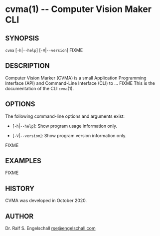 
# cvma(1) -- Computer Vision Maker CLI

## SYNOPSIS

`cvma`
\[`-h`|`--help`\]
\[`-V`|`--version`\]
FIXME

## DESCRIPTION

Computer Vision Marker (CVMA) is a small Application Programming
Interface (API) and Command-Line Interface (CLI) to ...
FIXME
This is the documentation of the CLI `cvma`(1).

## OPTIONS

The following command-line options and arguments exist:

-   \[`-h`|`--help`\]:
    Show program usage information only.

-   \[`-V`|`--version`\]:
    Show program version information only.

FIXME

## EXAMPLES

FIXME

## HISTORY

CVMA was developed in October 2020.

## AUTHOR

Dr. Ralf S. Engelschall <rse@engelschall.com>

